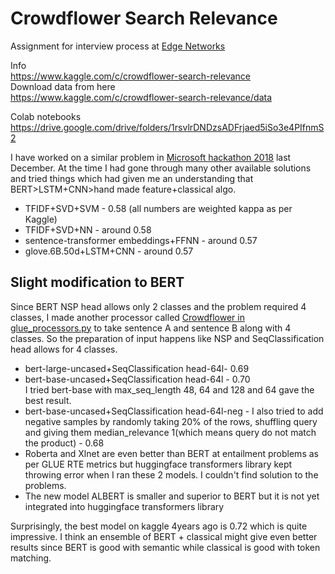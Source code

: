 # Crowdflower Search Relevance  

Assignment for interview process at [Edge Networks](https://edgenetworks.in/)  

Info  
https://www.kaggle.com/c/crowdflower-search-relevance  
Download data from here  
https://www.kaggle.com/c/crowdflower-search-relevance/data  

Colab notebooks   
https://drive.google.com/drive/folders/1rsvlrDNDzsADFrjaed5iSo3e4PIfnmS2  

I have worked on a similar problem in [Microsoft hackathon 2018](https://github.com/bhavsarpratik/hackathons/tree/master/microsoft_AI_challenge_2018) last December. At the time I had gone through many other available solutions and tried things which had given me an understanding that BERT>LSTM+CNN>hand made feature+classical algo.   

- TFIDF+SVD+SVM - 0.58 (all numbers are weighted kappa as per Kaggle)
- TFIDF+SVD+NN - around 0.58
- sentence-transformer embeddings+FFNN - around 0.57
- glove.6B.50d+LSTM+CNN - around 0.57  

## Slight modification to BERT      
Since BERT NSP head allows only 2 classes and the problem required 4 classes, I made another processor called [Crowdflower in glue_processors.py](https://github.com/bhavsarpratik/hackathons/blob/master/crowdflower-search-relevance/glue_processors.py#L193) to take sentence A and sentence B along with 4 classes. So the preparation of input happens like NSP and SeqClassification head allows for 4 classes.  
   
- bert-large-uncased+SeqClassification head-64l- 0.69  
- bert-base-uncased+SeqClassification head-64l - 0.70  
  I tried bert-base with max_seq_length 48, 64 and 128 and 64 gave the best result.
- bert-base-uncased+SeqClassification head-64l-neg - I also tried to add negative samples by randomly taking 20% of the rows, shuffling query and giving them median_relevance 1(which means query do not match the product) - 0.68
- Roberta and Xlnet are even better than BERT at entailment problems as per GLUE RTE metrics but huggingface transformers library kept throwing error when I ran these 2 models. I couldn't find solution to the problems.
- The new model ALBERT is smaller and superior to BERT but it is not yet integrated into huggingface transformers library


Surprisingly, the best model on kaggle 4years ago is 0.72 which is quite impressive. I think an ensemble of BERT + classical might give even better results since BERT is good with semantic while classical is good with token matching.
